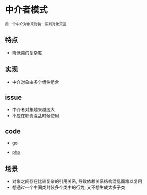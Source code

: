 # 中介者模式

    用一个中介对象来封装一系列对象交互

## 特点

- 降低类的复杂度

## 实现

- 中介对象由多个组件组合

## issue

- 中介者对象越来越庞大
- 不应在职责混乱时候使用

## code

- [go](src/go/dp/mediator.go)

- [php](src/php_design_patterns/mediator/mediator.php)

## 场景

- 对象之间存在比较复杂的引用关系, 导致依赖关系结构混乱而难以复用
- 想通过一个中间类封装多个类中的行为, 又不想生成太多子类